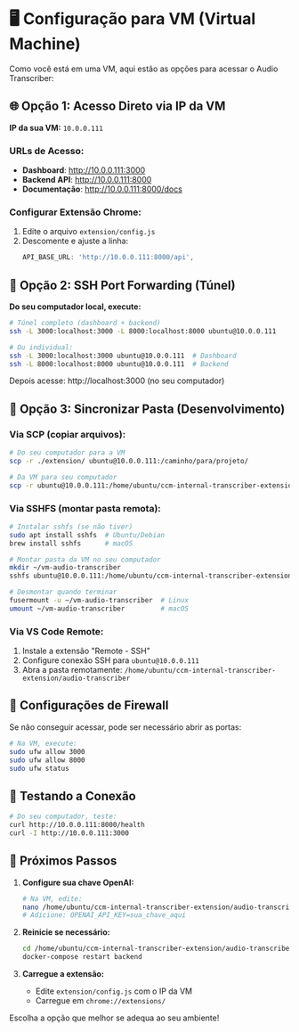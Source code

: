 # 🖥️ Configuração para VM (Virtual Machine)

Como você está em uma VM, aqui estão as opções para acessar o Audio Transcriber:

## 🌐 Opção 1: Acesso Direto via IP da VM

**IP da sua VM:** `10.0.0.111`

### URLs de Acesso:
- **Dashboard**: http://10.0.0.111:3000
- **Backend API**: http://10.0.0.111:8000
- **Documentação**: http://10.0.0.111:8000/docs

### Configurar Extensão Chrome:
1. Edite o arquivo `extension/config.js`
2. Descomente e ajuste a linha:
   ```javascript
   API_BASE_URL: 'http://10.0.0.111:8000/api',
   ```

## 🔧 Opção 2: SSH Port Forwarding (Túnel)

**Do seu computador local, execute:**

```bash
# Túnel completo (dashboard + backend)
ssh -L 3000:localhost:3000 -L 8000:localhost:8000 ubuntu@10.0.0.111

# Ou individual:
ssh -L 3000:localhost:3000 ubuntu@10.0.0.111  # Dashboard
ssh -L 8000:localhost:8000 ubuntu@10.0.0.111  # Backend
```

Depois acesse: http://localhost:3000 (no seu computador)

## 📁 Opção 3: Sincronizar Pasta (Desenvolvimento)

### Via SCP (copiar arquivos):
```bash
# Do seu computador para a VM
scp -r ./extension/ ubuntu@10.0.0.111:/caminho/para/projeto/

# Da VM para seu computador
scp -r ubuntu@10.0.0.111:/home/ubuntu/ccm-internal-transcriber-extension/audio-transcriber ./
```

### Via SSHFS (montar pasta remota):
```bash
# Instalar sshfs (se não tiver)
sudo apt install sshfs  # Ubuntu/Debian
brew install sshfs      # macOS

# Montar pasta da VM no seu computador
mkdir ~/vm-audio-transcriber
sshfs ubuntu@10.0.0.111:/home/ubuntu/ccm-internal-transcriber-extension/audio-transcriber ~/vm-audio-transcriber

# Desmontar quando terminar
fusermount -u ~/vm-audio-transcriber  # Linux
umount ~/vm-audio-transcriber         # macOS
```

### Via VS Code Remote:
1. Instale a extensão "Remote - SSH" 
2. Configure conexão SSH para `ubuntu@10.0.0.111`
3. Abra a pasta remotamente: `/home/ubuntu/ccm-internal-transcriber-extension/audio-transcriber`

## 🔐 Configurações de Firewall

Se não conseguir acessar, pode ser necessário abrir as portas:

```bash
# Na VM, execute:
sudo ufw allow 3000
sudo ufw allow 8000
sudo ufw status
```

## 🎯 Testando a Conexão

```bash
# Do seu computador, teste:
curl http://10.0.0.111:8000/health
curl -I http://10.0.0.111:3000
```

## 📝 Próximos Passos

1. **Configure sua chave OpenAI:**
   ```bash
   # Na VM, edite:
   nano /home/ubuntu/ccm-internal-transcriber-extension/audio-transcriber/backend/.env
   # Adicione: OPENAI_API_KEY=sua_chave_aqui
   ```

2. **Reinicie se necessário:**
   ```bash
   cd /home/ubuntu/ccm-internal-transcriber-extension/audio-transcriber
   docker-compose restart backend
   ```

3. **Carregue a extensão:**
   - Edite `extension/config.js` com o IP da VM
   - Carregue em `chrome://extensions/`

Escolha a opção que melhor se adequa ao seu ambiente!